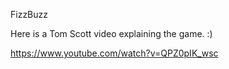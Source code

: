 FizzBuzz

Here is a Tom Scott video explaining the game. :)

https://www.youtube.com/watch?v=QPZ0pIK_wsc
